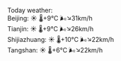 Today weather:  
Beijing: ☀️ 🌡️+9°C 🌬️↘31km/h  
Tianjin: ☀️ 🌡️+9°C 🌬️↘26km/h  
Shijiazhuang: ☀️ 🌡️+10°C 🌬️↘22km/h  
Tangshan: ☀️ 🌡️+6°C 🌬️↘22km/h  
